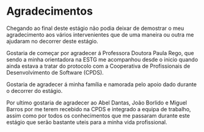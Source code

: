 # Agradecimentos

Chegando ao final deste estágio não podia deixar de demostrar o meu agradecimento aos vários intervenientes que de uma maneira ou outra me ajudaram no decorrer deste estágio.

Gostaria de começar por agradecer á Professora Doutora Paula Rego, que sendo a minha orientadora na ESTG me acompanhou desde o inicio quando ainda estava a tratar do protocolo com a Cooperativa de Profissionais de Desenvolvimento de Software (CPDS).

Gostaria de agradecer á minha família e namorada pelo apoio dado durante o decorrer do estágio.

Por ultimo gostaria de agradecer ao Abel Dantas, João Borlido e Miguel Barros por me terem recebido na CPDS e integrado a equipa de trabalho, assim como por todos os conhecimentos que me passaram durante este estágio  que serão bastante uteis para a minha vida profissional.

